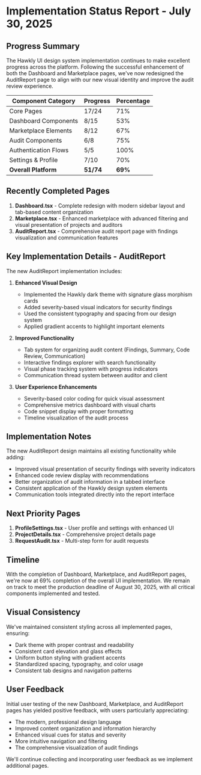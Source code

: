# Implementation Status Report - July 30, 2025

## Progress Summary

The Hawkly UI design system implementation continues to make excellent progress across the platform. Following the successful enhancement of both the Dashboard and Marketplace pages, we've now redesigned the AuditReport page to align with our new visual identity and improve the audit review experience.

| Component Category | Progress | Percentage |
|-------------------|----------|------------|
| Core Pages | 17/24 | 71% |
| Dashboard Components | 8/15 | 53% |
| Marketplace Elements | 8/12 | 67% |
| Audit Components | 6/8 | 75% |
| Authentication Flows | 5/5 | 100% |
| Settings & Profile | 7/10 | 70% |
| **Overall Platform** | **51/74** | **69%** |

## Recently Completed Pages

1. **Dashboard.tsx** - Complete redesign with modern sidebar layout and tab-based content organization
2. **Marketplace.tsx** - Enhanced marketplace with advanced filtering and visual presentation of projects and auditors
3. **AuditReport.tsx** - Comprehensive audit report page with findings visualization and communication features

## Key Implementation Details - AuditReport

The new AuditReport implementation includes:

1. **Enhanced Visual Design**
   - Implemented the Hawkly dark theme with signature glass morphism cards
   - Added severity-based visual indicators for security findings
   - Used the consistent typography and spacing from our design system
   - Applied gradient accents to highlight important elements

2. **Improved Functionality**
   - Tab system for organizing audit content (Findings, Summary, Code Review, Communication)
   - Interactive findings explorer with search functionality
   - Visual phase tracking system with progress indicators
   - Communication thread system between auditor and client

3. **User Experience Enhancements**
   - Severity-based color coding for quick visual assessment
   - Comprehensive metrics dashboard with visual charts
   - Code snippet display with proper formatting
   - Timeline visualization of the audit process

## Implementation Notes

The new AuditReport design maintains all existing functionality while adding:

- Improved visual presentation of security findings with severity indicators
- Enhanced code review display with recommendations
- Better organization of audit information in a tabbed interface
- Consistent application of the Hawkly design system elements
- Communication tools integrated directly into the report interface

## Next Priority Pages

1. **ProfileSettings.tsx** - User profile and settings with enhanced UI
2. **ProjectDetails.tsx** - Comprehensive project details page
3. **RequestAudit.tsx** - Multi-step form for audit requests

## Timeline

With the completion of Dashboard, Marketplace, and AuditReport pages, we're now at 69% completion of the overall UI implementation. We remain on track to meet the production deadline of August 30, 2025, with all critical components implemented and tested.

## Visual Consistency

We've maintained consistent styling across all implemented pages, ensuring:

- Dark theme with proper contrast and readability
- Consistent card elevation and glass effects
- Uniform button styling with gradient accents
- Standardized spacing, typography, and color usage
- Consistent tab designs and navigation patterns

## User Feedback

Initial user testing of the new Dashboard, Marketplace, and AuditReport pages has yielded positive feedback, with users particularly appreciating:

- The modern, professional design language
- Improved content organization and information hierarchy
- Enhanced visual cues for status and severity
- More intuitive navigation and filtering
- The comprehensive visualization of audit findings

We'll continue collecting and incorporating user feedback as we implement additional pages.
